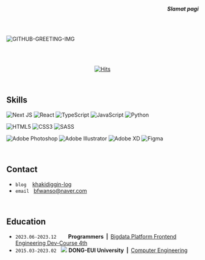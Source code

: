 <div align="right">
   <p><strong><i>Slamat pagi</i></strong></p>
</div>
<br /> <br />
<div align="left">
   
   ![GITHUB-GREETING-IMG](https://github.com/khakhiD/boiler-plate-ko/assets/74141521/7b85a136-5244-4ae5-ab9c-91eb25f70842)

   <!-- [![Typing SVG](https://readme-typing-svg.demolab.com?font=Reem+Kufi+Fun&weight=700&size=50&duration=2500&pause=1500&color=0477BF&center=true&vCenter=true&width=500&height=60&lines=Annyeong-haseyo!;KhakiD++imnida.)](https://git.io/typing-svg) -->

<br />

<!-- **안녕하세요.** 상상을 구체화하는 도구로 웹 개발을 선택한 <b>카키디</b>입니다.<br/> 
엉뚱한 상상과 끈질긴 고찰로 사람을 돕는 프로덕트를 만들고자 합니다. -->

<br />

<div align="center">
   
[![Hits](https://hits.seeyoufarm.com/api/count/incr/badge.svg?url=https%3A%2F%2Fgithub.com%2Fkhakhid%2Fkhakhid&count_bg=%23555555&title_bg=%23048ABF&icon=&icon_color=%23E7E7E7&title=hits&edge_flat=false)](https://hits.seeyoufarm.com)
</div>


</div>

<br />

## Skills

<div align="left">

![Next JS](https://img.shields.io/badge/Next-black?style=for-the-badge&logo=next.js&logoColor=white) ![React](https://img.shields.io/badge/react-%2320232a.svg?style=for-the-badge&logo=react&logoColor=%2361DAFB) ![TypeScript](https://img.shields.io/badge/typescript-%23007ACC.svg?style=for-the-badge&logo=typescript&logoColor=white) ![JavaScript](https://img.shields.io/badge/javascript-%23323330.svg?style=for-the-badge&logo=javascript&logoColor=%23F7DF1E) ![Python](https://img.shields.io/badge/python-3670A0?style=for-the-badge&logo=python&logoColor=ffdd54) 


![HTML5](https://img.shields.io/badge/html5-%23E34F26.svg?style=for-the-badge&logo=html5&logoColor=white) ![CSS3](https://img.shields.io/badge/css3-%231572B6.svg?style=for-the-badge&logo=css3&logoColor=white) ![SASS](https://img.shields.io/badge/SASS-hotpink.svg?style=for-the-badge&logo=SASS&logoColor=white) 


![Adobe Photoshop](https://img.shields.io/badge/adobe%20photoshop-%2331A8FF.svg?style=for-the-badge&logo=adobe%20photoshop&logoColor=white) ![Adobe Illustrator](https://img.shields.io/badge/adobe%20illustrator-%23FF9A00.svg?style=for-the-badge&logo=adobe%20illustrator&logoColor=white) ![Adobe XD](https://img.shields.io/badge/Adobe%20XD-470137?style=for-the-badge&logo=Adobe%20XD&logoColor=#FF61F6) ![Figma](https://img.shields.io/badge/figma-%23F24E1E.svg?style=for-the-badge&logo=figma&logoColor=white)

</div>

<br />

## Contact
   
<div align="left">

   - `blog` &nbsp;&nbsp; <a href="https://khakidiggin-log.vercel.app/" target="_blank">khakidiggin-log</a>
   - `email` &nbsp; <!-- ✉️ <b>kakkiid@kakao.com<b> &nbsp;|&nbsp; --> bfwanso@naver.com
   
</div>


<!-- <div align="center"> -->

<!--
[![Ashutosh's github activity graph](https://github-readme-activity-graph.vercel.app/graph?username=khakhid&theme=tokyo-night&radius=16&bg_color=f7f7f7&area=true&hide_title=true&hide_border=true&point=0477BF)](https://github.com/ashutosh00710/github-readme-activity-graph)
-->
   <br />
<!-- ![Top Langs](https://github-readme-stats.vercel.app/api/top-langs/?username=khakhid&layout=compact&theme=swift) <!--&nbsp;&nbsp;&nbsp;&nbsp;&nbsp;&nbsp;  ![Anurag's github stats](https://github-readme-stats.vercel.app/api?username=khakhid&show_icons=true&theme=swift) -->

   

<!-- </div> -->

## Education

<div align="left">
   
   - `2023.06-2023.12` &nbsp; <image src="https://avatars.githubusercontent.com/u/88082564?s=200&v=4" height="15px"> <b>Programmers &nbsp;|&nbsp; </b><a href="https://school.programmers.co.kr/learn/courses/16623/16623-4%EA%B8%B0-k-digital-training-%EB%B9%85%EB%8D%B0%EC%9D%B4%ED%84%B0-%ED%94%8C%EB%9E%AB%ED%8F%BC-%ED%94%84%EB%A1%A0%ED%8A%B8%EC%97%94%EB%93%9C-%EC%97%94%EC%A7%80%EB%8B%88%EC%96%B4%EB%A7%81">Bigdata Platform Frontend Engineering Dev-Course 4th</a>&nbsp;
   -  `2015.03-2023.02` &nbsp; <image src="https://deu.ac.kr/Upload/www/favicon/2018/1213091943440.ico"> <b>DONG-EUI University &nbsp;|&nbsp; </b><a href="https://computer.deu.ac.kr/computer/index.do">Computer Engineering</a>&nbsp;
</div>

<br />


